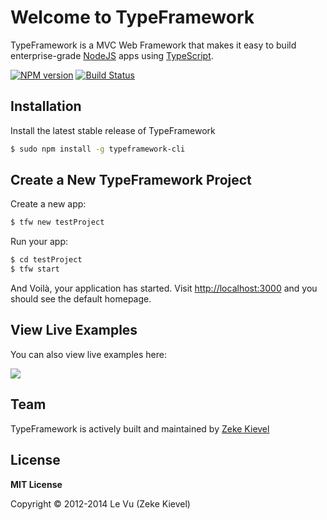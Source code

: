 # Welcome to TypeFramework

TypeFramework is a MVC Web Framework that makes it easy to build enterprise-grade [NodeJS](http://nodejs.org) apps using [TypeScript](http://www.typescriptlang.org).

[![NPM version](https://badge.fury.io/js/typeframework.svg)](http://badge.fury.io/js/typeframework)
[![Build Status](https://travis-ci.org/zekelevu/typeframework.svg?branch=master)](https://travis-ci.org/zekelevu/typeframework)

## Installation

Install the latest stable release of TypeFramework

```sh
$ sudo npm install -g typeframework-cli
```

## Create a New TypeFramework Project

Create a new app:

```sh
$ tfw new testProject
```

Run your app:

```sh
$ cd testProject
$ tfw start
```

And Voilà, your application has started. Visit [http://localhost:3000](http://localhost:3000) and you should see the default homepage.

## View Live Examples

You can also view live examples here:

<a href="https://runnable.com/typeframework" target="_blank"><img src="https://runnable.com/external/styles/assets/runnablebtn.png"></a>

## Team
TypeFramework is actively built and maintained by [Zeke Kievel](https://github.com/zekelevu)

## License

**MIT License**

Copyright © 2012-2014 Le Vu (Zeke Kievel)
